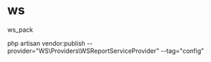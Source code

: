 # ws
ws_pack

php artisan vendor:publish --provider="WS\Providers\WSReportServiceProvider" --tag="config"